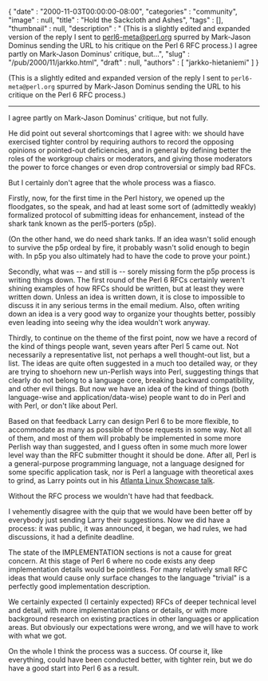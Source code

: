 {
   "date" : "2000-11-03T00:00:00-08:00",
   "categories" : "community",
   "image" : null,
   "title" : "Hold the Sackcloth and Ashes",
   "tags" : [],
   "thumbnail" : null,
   "description" : " (This is a slightly edited and expanded version of the reply I sent to perl6-meta@perl.org spurred by Mark-Jason Dominus sending the URL to his critique on the Perl 6 RFC process.) I agree partly on Mark-Jason Dominus' critique, but...",
   "slug" : "/pub/2000/11/jarkko.html",
   "draft" : null,
   "authors" : [
      "jarkko-hietaniemi"
   ]
}



(This is a slightly edited and expanded version of the reply I sent to `perl6-meta@perl.org` spurred by Mark-Jason Dominus sending the URL to his critique on the Perl 6 RFC process.)

------------------------------------------------------------------------

I agree partly on Mark-Jason Dominus' critique, but not fully.

He did point out several shortcomings that I agree with: we should have exercised tighter control by requiring authors to record the opposing opinions or pointed-out deficiencies, and in general by defining better the roles of the workgroup chairs or moderators, and giving those moderators the power to force changes or even drop controversial or simply bad RFCs.

But I certainly don't agree that the whole process was a fiasco.

Firstly, now, for the first time in the Perl history, we opened up the floodgates, so the speak, and had at least some sort of (admittedly weakly) formalized protocol of submitting ideas for enhancement, instead of the shark tank known as the perl5-porters (p5p).

(On the other hand, we do need shark tanks. If an idea wasn't solid enough to survive the p5p ordeal by fire, it probably wasn't solid enough to begin with. In p5p you also ultimately had to have the code to prove your point.)

Secondly, what was -- and still is -- sorely missing form the p5p process is writing things down. The first round of the Perl 6 RFCs certainly weren't shining examples of how RFCs should be written, but at least they were written down. Unless an idea is written down, it is close to impossible to discuss it in any serious terms in the email medium. Also, often writing down an idea is a very good way to organize your thoughts better, possibly even leading into seeing why the idea wouldn't work anyway.

Thirdly, to continue on the theme of the first point, now we have a record of the kind of things people want, seven years after Perl 5 came out. Not necessarily a representative list, not perhaps a well thought-out list, but a list. The ideas are quite often suggested in a much too detailed way, or they are trying to shoehorn new un-Perlish ways into Perl, suggesting things that clearly do not belong to a language core, breaking backward compatibility, and other evil things. But now we have an idea of the kind of things (both language-wise and application/data-wise) people want to do in Perl and with Perl, or don't like about Perl.

Based on that feedback Larry can design Perl 6 to be more flexible, to accommodate as many as possible of those requests in some way. Not all of them, and most of them will probably be implemented in some more Perlish way than suggested, and I guess often in some much more lower level way than the RFC submitter thought it should be done. After all, Perl is a general-purpose programming language, not a language designed for some specific application task, nor is Perl a language with theoretical axes to grind, as Larry points out in his [Atlanta Linux Showcase talk](http://dev.perl.org/~ask/als/).

Without the RFC process we wouldn't have had that feedback.

I vehemently disagree with the quip that we would have been better off by everybody just sending Larry their suggestions. Now we did have a process: it was public, it was announced, it began, we had rules, we had discussions, it had a definite deadline.

The state of the IMPLEMENTATION sections is not a cause for great concern. At this stage of Perl 6 where no code exists any deep implementation details would be pointless. For many relatively small RFC ideas that would cause only surface changes to the language "trivial" is a perfectly good implementation description.

We certainly expected (I certainly expected) RFCs of deeper technical level and detail, with more implementation plans or details, or with more background research on existing practices in other languages or application areas. But obviously our expectations were wrong, and we will have to work with what we got.

On the whole I think the process was a success. Of course it, like everything, could have been conducted better, with tighter rein, but we do have a good start into Perl 6 as a result.
